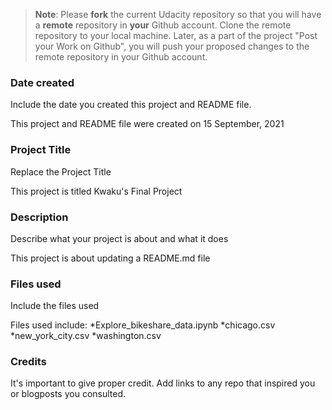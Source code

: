 >**Note**: Please **fork** the current Udacity repository so that you will have a **remote** repository in **your** Github account. Clone the remote repository to your local machine. Later, as a part of the project "Post your Work on Github", you will push your proposed changes to the remote repository in your Github account.

### Date created
Include the date you created this project and README file.

This project and README file were created on 15 September, 2021

### Project Title
Replace the Project Title

This project is titled Kwaku's Final Project

### Description
Describe what your project is about and what it does

This project is about updating a README.md file

### Files used
Include the files used

Files used include:
*Explore_bikeshare_data.ipynb
*chicago.csv
*new_york_city.csv
*washington.csv

### Credits
It's important to give proper credit. Add links to any repo that inspired you or blogposts you consulted.


